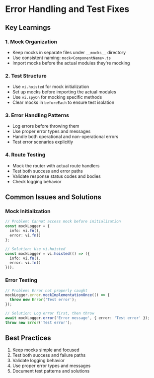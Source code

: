 # Error Handling and Test Fixes

## Key Learnings

### 1. Mock Organization
- Keep mocks in separate files under `__mocks__` directory
- Use consistent naming: `mock<ComponentName>.ts`
- Import mocks before the actual modules they're mocking

### 2. Test Structure
- Use `vi.hoisted` for mock initialization
- Set up mocks before importing the actual modules
- Use `vi.spyOn` for mocking specific methods
- Clear mocks in `beforeEach` to ensure test isolation

### 3. Error Handling Patterns
- Log errors before throwing them
- Use proper error types and messages
- Handle both operational and non-operational errors
- Test error scenarios explicitly

### 4. Route Testing
- Mock the router with actual route handlers
- Test both success and error paths
- Validate response status codes and bodies
- Check logging behavior

## Common Issues and Solutions

### Mock Initialization
```typescript
// Problem: Cannot access mock before initialization
const mockLogger = {
  info: vi.fn(),
  error: vi.fn()
};

// Solution: Use vi.hoisted
const mockLogger = vi.hoisted(() => ({
  info: vi.fn(),
  error: vi.fn()
}));
```

### Error Testing
```typescript
// Problem: Error not properly caught
mockLogger.error.mockImplementationOnce(() => {
  throw new Error('Test error');
});

// Solution: Log error first, then throw
await mockLogger.error('Error message', { error: 'Test error' });
throw new Error('Test error');
```

## Best Practices
1. Keep mocks simple and focused
2. Test both success and failure paths
3. Validate logging behavior
4. Use proper error types and messages
5. Document test patterns and solutions 